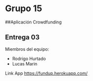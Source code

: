 
# Grupo 15
##Aplicación Crowdfunding

## Entrega 03

Miembros del equipo:

* Rodrigo Hurtado
* Lucas Marin

Link App
 https://fundup.herokuapp.com/
